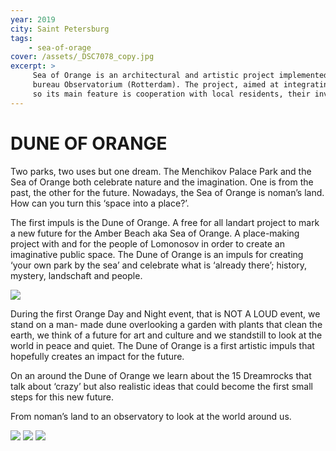 ```yaml
---
year: 2019
city: Saint Petersburg
tags:
    - sea-of-orage
cover: /assets/_DSC7078_copy.jpg
excerpt: >
     Sea of Orange is an architectural and artistic project implemented by the Waterfront project team together with partners from the Dutch architectural
     bureau Observatorium (Rotterdam). The project, aimed at integrating public art into public spaces, is based on the ideas of co-design and placemaking,
     so its main feature is cooperation with local residents, their involvement in the process of planning and creating an art object.
---
```


# DUNE OF ORANGE

Two parks, two uses but one dream. The Menchikov Palace Park and the Sea of Orange both celebrate nature and the imagination. One is from the past, the other for the future. Nowadays, the Sea of Orange is noman’s land. How can you turn this ‘space into a place?’.

The first impuls is the Dune of Orange. A free for all landart project to mark a new future for the Amber Beach aka Sea of Orange. A place-making project with and for the people of Lomonosov in order to create an imaginative public space. The Dune of Orange is an impuls for creating ‘your own park by the sea’ and celebrate what is ‘already there’; history, mystery, landschaft and people.

![](/assets/sea-of-orange/sorange_5_I11.jpg)

During the first Orange Day and Night event, that is NOT A LOUD event, we stand on a man- made dune overlooking a garden with plants that clean the earth, we think of a future for art and culture and we standstill to look at the world in peace and quiet. The Dune of Orange is a first artistic impuls that hopefully creates an impact for the future.

On an around the Dune of Orange we learn about the 15 Dreamrocks that talk about ‘crazy’ but also realistic ideas that could become the first small steps for this new future.

From noman’s land to an observatory to look at the world around us.

<Carousel>
<img src="/assets/sea-of-orange/sorange_5_I11.jpg"/>
<img src="/assets/sea-of-orange/sorange_5_I11.jpg"/>
<img src="/assets/sea-of-orange/sorange_5_I11.jpg"/>
</Carousel>
